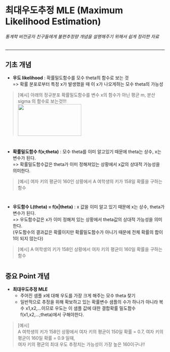 # 최대우도추정 MLE (Maximum Likelihood Estimation)
###### 통계학 비전공자 친구들에게 불편추정량 개념을 설명해주기 위해서 쉽게 정리한 자료
---  
## 기초 개념
* **우도 likelihood** : 확률밀도함수를 모수 theta의 함수로 보는 것<BR/> => 확률 분포로부터 특정 x가 발생했을 때 이 x가 나오게하는 모수 theta의 가능성<BR/>
> [예시] 아래의 정규분포 확률밀도함수를 변수 x의 함수가 아닌 평균 m, 분산 sigma 의 함수로 보는것!!!  
> <img src="https://user-images.githubusercontent.com/68538876/98339377-f41cd400-204e-11eb-879b-ffc43375c858.png" width="200" height="100"><BR/>  
#  
* **확률밀도함수 f(x;theta)** : 모수 theta를 이미 알고있기 때문에 theta는 상수, x는 변수가 된다.<BR/> => 확률밀도함수값은 theta가 이미 정해져있는 상황에서 x값의 상대적 가능성을 의미한다.<BR/>
> [예시] 여자 키의 평균이 160인 상황에서 A 여학생의 키가 158일 확률을 구하는 함수
#
* **우도함수 L(theta) = f(x|theta)** : x 값을 이미 알고 있기 때문에 x는 상수, theta가 변수가 된다.<BR/> => 우도함수값은 x가 이미 정해져 있는 상황에서 theta값의 상대적 가능성을 의미한다.<BR/>
(우도함수의 결과값은 확률이지만 확률밀도함수가 아니기 때문에 전체 확률의 합이 1이 되지 않는다)
> [예시] A 여학생의 키가 158인 상황에서 여자 키의 평균이 160일 확률을 구하는 함수
#
## 중요 Point 개념
* **최대우도추정 MLE**
  - 주어진 샘플 x에 대해 우도를 가장 크게 해주는 모수 theta 찾기  
  - 일반적으로 추정을 위해 확보하고 있는 확률변수 샘플의 수가 하나가 아니라 복수 x1,x2,...이므로 우도는 이 샘플 값에 대한 결합확률 밀도함수 f(x1,x2,...;theta)에서 구해야한다.  
> [예시]<BR/> A 여학생의 키가 158인 상황에서 여자 키의 평균이 150일 확률 = 0.7, 여자 키의 평균이 160일 확률 = 0.9 일때,<BR/>여자 키의 평균의 최대 우도 추정치는 가능성이 가장 높은 160이구나!!
